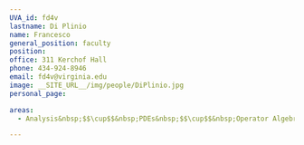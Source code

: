 ```yaml
---
UVA_id: fd4v
lastname: Di Plinio
name: Francesco
general_position: faculty
position:
office: 311 Kerchof Hall
phone: 434-924-8946
email: fd4v@virginia.edu
image: __SITE_URL__/img/people/DiPlinio.jpg
personal_page:

areas:
  - Analysis&nbsp;$$\cup$$&nbsp;PDEs&nbsp;$$\cup$$&nbsp;Operator Algebras

---
```

